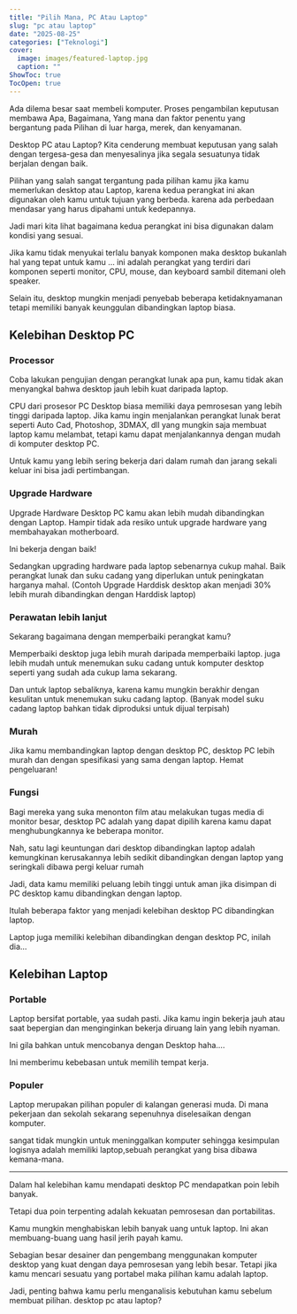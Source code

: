 ```yaml
---
title: "Pilih Mana, PC Atau Laptop"
slug: "pc atau laptop"
date: "2025-08-25"
categories: ["Teknologi"]
cover:
  image: images/featured-laptop.jpg
  caption: ""
ShowToc: true
TocOpen: true
---
```


Ada dilema besar saat membeli komputer. Proses pengambilan keputusan membawa Apa, Bagaimana, Yang mana dan faktor penentu yang bergantung pada Pilihan di luar harga, merek, dan kenyamanan.

Desktop PC atau Laptop? Kita cenderung membuat keputusan yang salah dengan tergesa-gesa dan menyesalinya jika segala sesuatunya tidak berjalan dengan baik.

Pilihan yang salah sangat tergantung pada pilihan kamu jika kamu memerlukan desktop atau Laptop, karena kedua perangkat ini akan digunakan oleh kamu untuk tujuan yang berbeda. karena ada perbedaan mendasar yang harus dipahami untuk kedepannya.

Jadi mari kita lihat bagaimana kedua perangkat ini bisa digunakan dalam kondisi yang sesuai.

Jika kamu tidak menyukai terlalu banyak komponen maka desktop bukanlah hal yang tepat untuk kamu … ini adalah perangkat yang terdiri dari komponen seperti monitor, CPU, mouse, dan keyboard sambil ditemani oleh speaker.

Selain itu, desktop mungkin menjadi penyebab beberapa ketidaknyamanan tetapi memiliki banyak keunggulan dibandingkan laptop biasa.

## Kelebihan Desktop PC

### Processor

Coba lakukan pengujian dengan perangkat lunak apa pun, kamu tidak akan menyangkal bahwa desktop jauh lebih kuat daripada laptop.

CPU dari prosesor PC Desktop biasa memiliki daya pemrosesan yang lebih tinggi daripada laptop. Jika kamu ingin menjalankan perangkat lunak berat seperti Auto Cad, Photoshop, 3DMAX, dll yang mungkin saja membuat laptop kamu melambat, tetapi kamu dapat menjalankannya dengan mudah di komputer desktop PC.

Untuk kamu yang lebih sering bekerja dari dalam rumah dan jarang sekali keluar ini bisa jadi pertimbangan.

### Upgrade Hardware

Upgrade Hardware Desktop PC kamu akan lebih mudah dibandingkan dengan Laptop. Hampir tidak ada resiko untuk upgrade hardware yang membahayakan motherboard.

Ini bekerja dengan baik!

Sedangkan upgrading hardware pada laptop sebenarnya cukup mahal. Baik perangkat lunak dan suku cadang yang diperlukan untuk peningkatan harganya mahal. (Contoh Upgrade Harddisk desktop akan menjadi 30% lebih murah dibandingkan dengan Harddisk laptop)

### Perawatan lebih lanjut

Sekarang bagaimana dengan memperbaiki perangkat kamu?

Memperbaiki desktop juga lebih murah daripada memperbaiki laptop. juga lebih mudah untuk menemukan suku cadang untuk komputer desktop seperti yang sudah ada cukup lama sekarang.

Dan untuk laptop sebaliknya, karena kamu mungkin berakhir dengan kesulitan untuk menemukan suku cadang laptop. (Banyak model suku cadang laptop bahkan tidak diproduksi untuk dijual terpisah)

### Murah

Jika kamu membandingkan laptop dengan desktop PC, desktop PC lebih murah dan dengan spesifikasi yang sama dengan laptop. Hemat pengeluaran!

### Fungsi

Bagi mereka yang suka menonton film atau melakukan tugas media di monitor besar, desktop PC adalah yang dapat dipilih karena kamu dapat menghubungkannya ke beberapa monitor.

Nah, satu lagi keuntungan dari desktop dibandingkan laptop adalah kemungkinan kerusakannya lebih sedikit dibandingkan dengan laptop yang seringkali dibawa pergi keluar rumah

Jadi, data kamu memiliki peluang lebih tinggi untuk aman jika disimpan di PC desktop kamu dibandingkan dengan laptop.

Itulah beberapa faktor yang menjadi kelebihan desktop PC dibandingkan laptop.

Laptop juga memiliki kelebihan dibandingkan dengan desktop PC, inilah dia…

## Kelebihan Laptop

### Portable

Laptop bersifat portable, yaa sudah pasti. Jika kamu ingin bekerja jauh atau saat bepergian dan menginginkan bekerja diruang lain yang lebih nyaman.

Ini gila bahkan untuk mencobanya dengan Desktop haha….

Ini memberimu kebebasan untuk memilih tempat kerja.

### Populer

Laptop merupakan pilihan populer di kalangan generasi muda. Di mana pekerjaan dan sekolah sekarang sepenuhnya diselesaikan dengan komputer.

sangat tidak mungkin untuk meninggalkan komputer sehingga kesimpulan logisnya adalah memiliki laptop,sebuah perangkat yang bisa dibawa kemana-mana.

---

Dalam hal kelebihan kamu mendapati desktop PC mendapatkan poin lebih banyak.

Tetapi dua poin terpenting adalah kekuatan pemrosesan dan portabilitas.

Kamu mungkin menghabiskan lebih banyak uang untuk laptop. Ini akan membuang-buang uang hasil jerih payah kamu.

Sebagian besar desainer dan pengembang menggunakan komputer desktop yang kuat dengan daya pemrosesan yang lebih besar. Tetapi jika kamu mencari sesuatu yang portabel maka pilihan kamu adalah laptop.

Jadi, penting bahwa kamu perlu menganalisis kebutuhan kamu sebelum membuat pilihan. desktop pc atau laptop?
